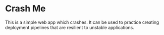 # Crash Me

This is a simple web app which crashes. It can be used to practice creating deployment pipelines that are resilient to unstable applications.
